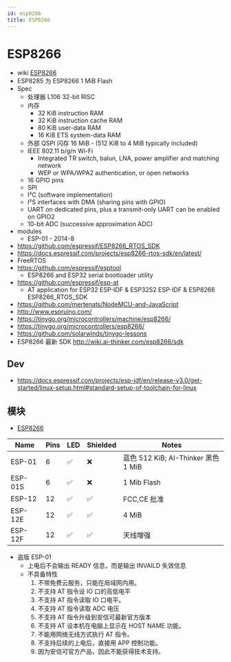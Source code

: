 ```yaml
---
id: esp8266
title: ESP8266
---
```


# ESP8266

- wiki [ESP8266](https://en.wikipedia.org/wiki/ESP8266)
- ESP8285 为 ESP8266 1 MiB Flash
- Spec
  - 处理器 L106 32-bit RISC
  - 内存
    - 32 KiB instruction RAM
    - 32 KiB instruction cache RAM
    - 80 KiB user-data RAM
    - 16 KiB ETS system-data RAM
  - 外部 QSPI 闪存 16 MiB - (512 KiB to 4 MiB typically included)
  - IEEE 802.11 b/g/n Wi-Fi
    - Integrated TR switch, balun, LNA, power amplifier and matching network
    - WEP or WPA/WPA2 authentication, or open networks
  - 16 GPIO pins
  - SPI
  - I²C (software implementation)
  - I²S interfaces with DMA (sharing pins with GPIO)
  - UART on dedicated pins, plus a transmit-only UART can be enabled on GPIO2
  - 10-bit ADC (successive approximation ADC)
- modules
  - ESP-01 - 2014-8
- https://github.com/espressif/ESP8266_RTOS_SDK
- https://docs.espressif.com/projects/esp8266-rtos-sdk/en/latest/
- FreeRTOS
- https://github.com/espressif/esptool
  - ESP8266 and ESP32 serial bootloader utility
- https://github.com/espressif/esp-at
  - AT application for ESP32 ESP-IDF & ESP32S2 ESP-IDF & ESP8266 ESP8266_RTOS_SDK
- https://github.com/mertenats/NodeMCU-and-JavaScript
- http://www.espruino.com/
- https://tinygo.org/microcontrollers/machine/esp8266/
- https://tinygo.org/microcontrollers/esp8266/
- https://github.com/solarwinds/tinygo-lessons
- ESP8266 最新 SDK http://wiki.ai-thinker.com/esp8266/sdk

## Dev

- https://docs.espressif.com/projects/esp-idf/en/release-v3.0/get-started/linux-setup.html#standard-setup-of-toolchain-for-linux

## 模块

- [ESP8266](https://en.wikipedia.org/wiki/ESP8266)

| Name    | Pins | LED | Shielded | Notes                               |
| ------- | ---- | --- | -------- | ----------------------------------- |
| ESP-01  | 6    | ✅  | ❌       | 蓝色 512 KiB; AI-Thinker 黑色 1 MiB |
| ESP-01S | 6    | ✅  | ❌       | 1 Mib Flash                         |
| ESP-12  | 12   | ✅  | ✅       | FCC,CE 批准                         |
| ESP-12E | 12   | ✅  | ✅       | 4 MiB                               |
| ESP-12F | 12   | ✅  | ✅       | 天线增强                            |

- 盗版 ESP-01
  - 上电后不会输出 READY 信息，而是输出 INVAILD 失效信息
  - 不具备特性
    1. 不带免费云服务，只能在局域网内用。
    1. 不支持 AT 指令设 IO 口的高低电平
    1. 不支持 AT 指令读取 IO 口电平。
    1. 不支持 AT 指令读取 ADC 电压
    1. 不支持 AT 指令升级到安信可最新官方版本
    1. 不支持 AT 设本机在电脑上显示在 HOST NAME 功能。
    1. 不能用网络无线方式执行 AT 指令。
    1. 不支持后续的上电后，直接用 APP 控制功能。
    1. 因为安信可官方产品，因此不能获得技术支持。
